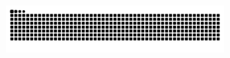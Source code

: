 <div align="center">
  <img src="https://raw.githubusercontent.com/lotfi-a/lotfi-a/output/snake.svg" alt="Snake animation" />
</div>

###
